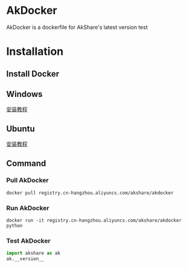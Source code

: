 # AkDocker

AkDocker is a dockerfile for AkShare's latest version test
# Installation


## Install Docker

## Windows

[安装教程](https://www.cnblogs.com/skatesky/archive/2019/12/05/11987955.html)

## Ubuntu

[安装教程](https://www.jianshu.com/p/28d41eb592b0)

## Command

### Pull AkDocker

```
docker pull registry.cn-hangzhou.aliyuncs.com/akshare/akdocker
```

### Run AkDocker

```
docker run -it registry.cn-hangzhou.aliyuncs.com/akshare/akdocker python
```

### Test AkDocker

```python
import akshare as ak
ak.__version__
```
